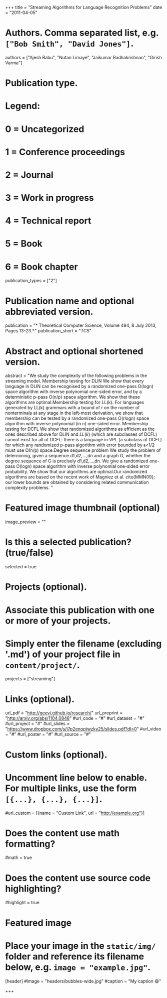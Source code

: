 +++
title = "Streaming Algorithms for Language Recognition Problems"
date = "2011-04-05"

# Authors. Comma separated list, e.g. `["Bob Smith", "David Jones"]`.
authors = ["Ajesh Babu", "Nutan Limaye",  "Jaikumar Radhakrishnan", "Girish Varma"]

# Publication type.
# Legend:
# 0 = Uncategorized
# 1 = Conference proceedings
# 2 = Journal
# 3 = Work in progress
# 4 = Technical report
# 5 = Book
# 6 = Book chapter
publication_types = ["2"]

# Publication name and optional abbreviated version.
publication = "* Theoretical Computer Science, Volume 494, 8 July 2013, Pages 13-23.*."
publication_short = "*TCS*"

# Abstract and optional shortened version.
abstract = "We study the complexity of the following problems in the streaming model. Membership testing for DLIN We show that every language in DLIN can be recognised by a randomized one-pass O(logn) space algorithm with inverse polynomial one-sided error, and by a deterministic p-pass O(n/p) space algorithm. We show that these algorithms are optimal.Membership testing for LL(k). For languages generated by LL(k) grammars with a bound of r on the number of nonterminals at any stage in the left-most derivation, we show that membership can be tested by a randomized one-pass O(rlogn) space algorithm with inverse polynomial (in n) one-sided error. Membership testing for DCFL We show that randomized algorithms as efficient as the ones described above for DLIN and $LL(k)$ (which are subclasses of DCFL) cannot exist for all of DCFL: there is a language in VPL (a subclass of DCFL) for which any randomized p-pass algorithm with error bounded by ϵ<1/2 must use Ω(n/p) space.Degree sequence problem We study the problem of determining, given a sequence d1,d2,...,dn and a graph G, whether the degree sequence of G is precisely d1,d2,...,dn. We give a randomized one-pass O(logn) space algorithm with inverse polynomial one-sided error probability. We show that our algorithms are optimal.Our randomized algorithms are based on the recent work of Magniez et al. cite{MMN09}; our lower bounds are obtained by considering related communication complexity problems. "

# Featured image thumbnail (optional)
image_preview = ""

# Is this a selected publication? (true/false)
selected = true

# Projects (optional).
#   Associate this publication with one or more of your projects.
#   Simply enter the filename (excluding '.md') of your project file in `content/project/`.
projects = ["streaming"]

# Links (optional).
url_pdf =  "http://geevi.github.io/research/"
url_preprint = "http://arxiv.org/abs/1104.0848"
#url_code = "#"
#url_dataset = "#"
#url_project = "#"
#url_slides = "https://www.dropbox.com/s/j7p2enoptwzky25/slides.pdf?dl=0"
#url_video = "#"
#url_poster = "#"
#url_source = "#"

# Custom links (optional).
#   Uncomment line below to enable. For multiple links, use the form `[{...}, {...}, {...}]`.
#url_custom = [{name = "Custom Link", url = "http://example.org"}]

# Does the content use math formatting?
#math = true

# Does the content use source code highlighting?
#highlight = true

# Featured image
# Place your image in the `static/img/` folder and reference its filename below, e.g. `image = "example.jpg"`.
[header]
#image = "headers/bubbles-wide.jpg"
#caption = "My caption :smile:"

+++

